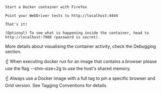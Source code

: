 
    Start a Docker container with Firefox

    Point your WebDriver tests to http://localhost:4444

    That's it!

    (Optional) To see what is happening inside the container, head to http://localhost:7900 (password is secret).

More details about visualising the container activity, check the Debugging section.

☝️ When executing docker run for an image that contains a browser please use the flag --shm-size=2g to use the host's shared memory.

☝️ Always use a Docker image with a full tag to pin a specific browser and Grid version. See Tagging Conventions for details.